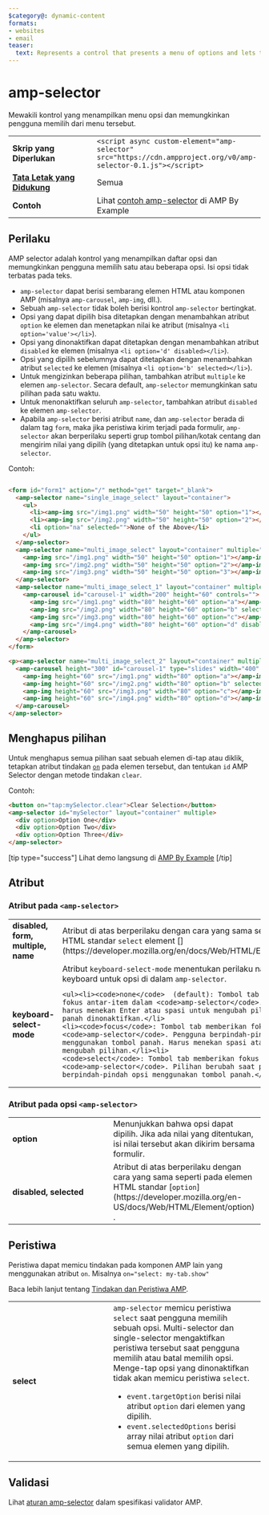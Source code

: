 ```yaml
---
$category@: dynamic-content
formats:
- websites
- email
teaser:
  text: Represents a control that presents a menu of options and lets the user choose from it.
---
```




<!--
       Copyright 2016 The AMP HTML Authors. All Rights Reserved.

       Licensed under the Apache License, Version 2.0 (the "License");
     you may not use this file except in compliance with the License.
     You may obtain a copy of the License at

     http://www.apache.org/licenses/LICENSE-2.0

     Unless required by applicable law or agreed to in writing, software
     distributed under the License is distributed on an "AS-IS" BASIS,
     WITHOUT WARRANTIES OR CONDITIONS OF ANY KIND, either express or implied.
     See the License for the specific language governing permissions and
     limitations under the License.
-->

# amp-selector <a name="amp-selector"></a>

Mewakili kontrol yang menampilkan menu opsi dan memungkinkan pengguna memilih dari menu tersebut.

<table>
  <tr>
    <td class="col-fourty" width="40%"><strong>Skrip yang Diperlukan</strong></td>
  <td><code>&lt;script async custom-element="amp-selector" src="https://cdn.ampproject.org/v0/amp-selector-0.1.js">&lt;/script></code></td>
  </tr>
  <tr>
    <td class="col-fourty"><strong><a href="../../../documentation/guides-and-tutorials/develop/style_and_layout/control_layout.md">Tata Letak yang Didukung</a></strong></td>
    <td>Semua</td>
  </tr>
  <tr>
    <td class="col-fourty"><strong>Contoh</strong></td>
    <td>Lihat <a href="https://ampbyexample.com/components/amp-selector/">contoh amp-selector</a> di AMP By Example</td>
  </tr>
</table>


## Perilaku <a name="behavior"></a>

AMP selector adalah kontrol yang menampilkan daftar opsi dan memungkinkan pengguna memilih satu atau beberapa opsi. Isi opsi tidak terbatas pada teks.

* `amp-selector` dapat berisi sembarang elemen HTML atau komponen AMP (misalnya `amp-carousel`, `amp-img`, dll.).
* Sebuah `amp-selector` tidak boleh berisi kontrol `amp-selector` bertingkat.
* Opsi yang dapat dipilih bisa ditetapkan dengan menambahkan atribut `option` ke elemen dan menetapkan nilai ke atribut (misalnya `<li option='value'></li>`).
* Opsi yang dinonaktifkan dapat ditetapkan dengan menambahkan atribut `disabled` ke elemen (misalnya `<li option='d' disabled></li>`).
* Opsi yang dipilih sebelumnya dapat ditetapkan dengan menambahkan atribut `selected` ke elemen (misalnya `<li option='b' selected></li>`).
* Untuk mengizinkan beberapa pilihan, tambahkan atribut `multiple` ke elemen `amp-selector`.  Secara default, `amp-selector` memungkinkan satu pilihan pada satu waktu.
* Untuk menonaktifkan seluruh `amp-selector`, tambahkan atribut `disabled` ke elemen `amp-selector`.
* Apabila `amp-selector` berisi atribut `name`, dan `amp-selector` berada di dalam tag `form`, maka jika peristiwa kirim terjadi pada formulir, `amp-selector` akan berperilaku seperti grup tombol pilihan/kotak centang dan mengirim nilai yang dipilih (yang ditetapkan untuk opsi itu) ke nama `amp-selector`.

Contoh:

```html

<form id="form1" action="/" method="get" target="_blank">
  <amp-selector name="single_image_select" layout="container">
    <ul>
      <li><amp-img src="/img1.png" width="50" height="50" option="1"></amp-img></li>
      <li><amp-img src="/img2.png" width="50" height="50" option="2"></amp-img></li>
      <li option="na" selected="">None of the Above</li>
    </ul>
  </amp-selector>
  <amp-selector name="multi_image_select" layout="container" multiple="">
    <amp-img src="/img1.png" width="50" height="50" option="1"></amp-img>
    <amp-img src="/img2.png" width="50" height="50" option="2"></amp-img>
    <amp-img src="/img3.png" width="50" height="50" option="3"></amp-img>
  </amp-selector>
  <amp-selector name="multi_image_select_1" layout="container" multiple="">
    <amp-carousel id="carousel-1" width="200" height="60" controls="">
      <amp-img src="/img1.png" width="80" height="60" option="a"></amp-img>
      <amp-img src="/img2.png" width="80" height="60" option="b" selected=""></amp-img>
      <amp-img src="/img3.png" width="80" height="60" option="c"></amp-img>
      <amp-img src="/img4.png" width="80" height="60" option="d" disabled=""></amp-img>
    </amp-carousel>
  </amp-selector>
</form>

<p><amp-selector name="multi_image_select_2" layout="container" multiple="" form="form1">
  <amp-carousel height="300" id="carousel-1" type="slides" width="400" controls="">
    <amp-img height="60" src="/img1.png" width="80" option="a"></amp-img>
    <amp-img height="60" src="/img2.png" width="80" option="b" selected=""></amp-img>
    <amp-img height="60" src="/img3.png" width="80" option="c"></amp-img>
    <amp-img height="60" src="/img4.png" width="80" option="d"></amp-img>
  </amp-carousel>
</amp-selector>
```

## Menghapus pilihan <a name="clearing-selections"></a>

Untuk menghapus semua pilihan saat sebuah elemen di-tap atau diklik, tetapkan atribut tindakan [`on`](../../../documentation/guides-and-tutorials/learn/amp-actions-and-events.md) pada elemen tersebut, dan tentukan `id` AMP Selector dengan metode tindakan `clear`.

Contoh:

```html
<button on="tap:mySelector.clear">Clear Selection</button>
<amp-selector id="mySelector" layout="container" multiple>
  <div option>Option One</div>
  <div option>Option Two</div>
  <div option>Option Three</div>
</amp-selector>
```

[tip type="success"]
Lihat demo langsung di [AMP By Example](https://ampbyexample.com/components/amp-selector/)
[/tip]

## Atribut <a name="attributes"></a>

### Atribut pada `<amp-selector>` <a name="attributes-on-"></a>

<table>
  <tr>
    <td width="40%"><strong>disabled, form, multiple, name</strong></td>
    <td>Atribut di atas berperilaku dengan cara yang sama seperti pada HTML standar <code>select</code> element [](https://developer.mozilla.org/en/docs/Web/HTML/Element/select).</td>
  </tr>
  <tr>
    <td width="40%"><strong>keyboard-select-mode</strong></td>
    <td>Atribut <code>keyboard-select-mode</code> menentukan perilaku navigasi keyboard untuk opsi di dalam <code>amp-selector</code>.

    <ul><li><code>none</code>  (default): Tombol tab mengubah fokus antar-item dalam <code>amp-selector</code>. Pengguna harus menekan Enter atau spasi untuk mengubah pilihan. Tombol panah dinonaktifkan.</li>
    <li><code>focus</code>: Tombol tab memberikan fokus pada <code>amp-selector</code>. Pengguna berpindah-pindah item menggunakan tombol panah. Harus menekan spasi atau Enter untuk mengubah pilihan.</li><li>
    <code>select</code>: Tombol tab memberikan fokus pada <code>amp-selector</code>. Pilihan berubah saat pengguna berpindah-pindah opsi menggunakan tombol panah.</li></ul></td>
  </tr>
    </table>

### Atribut pada opsi `<amp-selector>` <a name="attributes-on--options"></a>

<table>
  <tr>
    <td width="40%"><strong>option</strong></td>
    <td>Menunjukkan bahwa opsi dapat dipilih.  Jika ada nilai yang ditentukan, isi nilai tersebut akan dikirim bersama formulir.</td>
  </tr>
  <tr>
    <td width="40%"><strong>disabled, selected</strong></td>
    <td>Atribut di atas berperilaku dengan cara yang sama seperti pada elemen HTML standar [<code>option</code>](https://developer.mozilla.org/en-US/docs/Web/HTML/Element/option) .</td>
  </tr>
</table>

## Peristiwa <a name="events"></a>

Peristiwa dapat memicu tindakan pada komponen AMP lain yang menggunakan atribut `on`.
Misalnya `on="select: my-tab.show"`

Baca lebih lanjut tentang [Tindakan dan Peristiwa AMP](../../../documentation/guides-and-tutorials/learn/amp-actions-and-events.md).

<table>
  <tr>
    <td width="40%"><strong>select</strong></td>
    <td><code>amp-selector</code> memicu peristiwa <code>select</code> saat pengguna memilih sebuah opsi.
    Multi-selector dan single-selector mengaktifkan peristiwa tersebut saat pengguna memilih atau batal memilih opsi.
    Menge-tap opsi yang dinonaktifkan tidak akan memicu peristiwa <code>select</code>.
    <ul>
    <li>
      <code>event.targetOption</code> berisi nilai atribut <code>option</code> dari elemen yang dipilih.</li>
      <li>
    <code>event.selectedOptions</code> berisi array nilai atribut <code>option</code> dari semua elemen yang dipilih.
      </li>
      </ul></td>
    </tr>

  </table>

## Validasi <a name="validation"></a>

Lihat [aturan amp-selector](https://github.com/ampproject/amphtml/blob/master/extensions/amp-selector/validator-amp-selector.protoascii) dalam spesifikasi validator AMP.
